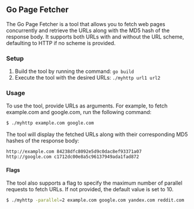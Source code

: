 ## Go Page Fetcher

The Go Page Fetcher is a tool that allows you to fetch web pages concurrently and retrieve the URLs along with the MD5 hash of the response body. It supports both URLs with and without the URL scheme, defaulting to HTTP if no scheme is provided.

### Setup

1. Build the tool by running the command: ```go build```
2. Execute the tool with the desired URLs: ```./myhttp url1 url2```

### Usage

To use the tool, provide URLs as arguments. For example, to fetch example.com and google.com, run the following command:
```bash
$ ./myhttp example.com google.com
```
The tool will display the fetched URLs along with their corresponding MD5 hashes of the response body:
```
http://example.com 84238dfc8092e5d9c0dac8ef93371a07
http://google.com c1712dc00e8a5c96137949ada1fad872
```

#### Flags

The tool also supports a flag to specify the maximum number of parallel requests to fetch URLs. If not provided, the default value is set to 10.
```bash
$ ./myhttp -parallel=2 example.com google.com yandex.com reddit.com
```